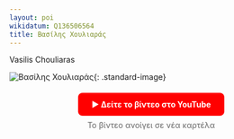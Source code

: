 ```yaml
---
layout: poi
wikidatum: Q136506564
title: Βασίλης Χουλιαράς 
---
```


Vasilis Chouliaras

![Βασίλης Χουλιαράς](https://upload.wikimedia.org/wikipedia/commons/thumb/e/e4/Vasilios_Chouliaras.jpg/400px-Vasilios_Chouliaras.jpg){: .standard-image}

<div style="text-align: center; margin: 20px 0;">
    <a href="https://www.youtube-nocookie.com/embed/kM4jb2grMU0" 
       target="_blank"
       style="display: inline-block; background: #ff0000; color: white; padding: 12px 24px; border-radius: 8px; text-decoration: none; font-weight: bold;">
       ▶ Δείτε το βίντεο στο YouTube
    </a>
    <p style="color: #666; font-size: 14px; margin-top: 8px;">
        Το βίντεο ανοίγει σε νέα καρτέλα
    </p>
</div>

